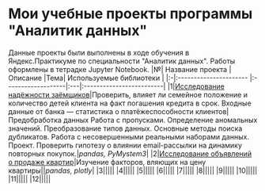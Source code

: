 # Мои учебные проекты программы "Аналитик данных"
Данные проекты были выполнены в ходе обучения в Яндекс.Практикуме по специальности "Аналитик данных".
Работы оформлены в тетрадке Jupyter Notebook.
|№| Название проекта       | Описание           |Тема| Используемые библиотеки  |
|:-|:---------------------- |:-------------------|:---|:-------------------------|
|1|[Исследование надёжности заёмщиков](https://github.com/kveremev/Yandex-Practicum/tree/main/Project%201)|Проверить, влияет ли семейное положение и количество детей клиента на факт погашения кредита в срок. Входные данные от банка — статистика о платёжеспособности клиентов|Предобработка данных
Работа с пропусками. Определение аномальных значений. Преобразование типов данных. Основные методы поиска дубликатов. Работа с несовершенными реальными наборами данных. Проект. Проверить гипотезу о влиянии email-рассылки на динамику повторных покупок.|*pandas, PyMystem3*|
|2|[Исследование объявлений о продаже квартир](https://github.com/kveremev/Yandex-Practicum/tree/main/Project%202)|Изучение факторов, вляющих на цену квартиры||*pandas, plotly*|
|3|||||
|4|||||
|5|||||
|6|||||
|7|||||
|8|||||
|9|||||
|10|||||
|11|||||
|12|||||
